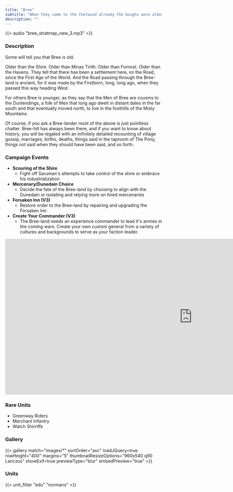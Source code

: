 ```yaml
---
title: "Bree"
subtitle: "When they came to the Chetwood already the boughs were almost bare, and a great curtain of rain veiled Bree Hill from their sight."
description: ""
---
```


{{< audio "bree_stratmap_new_3.mp3" >}}

### Description
Some will tell you that Bree is old.

Older than the Shire. Older than Minas Tirith. Older than Fornost. Older than the Havens. They tell that there has been a settlement here, on the Road, since the First Age of the World. And the Road passing through the Bree-land is ancient, for it was made by the Firstborn, long, long ago, when they passed this way heading West.

For others Bree is younger, as they say that the Men of Bree are cousins to the Dunlendings, a folk of Men that long ago dwelt in distant dales in the far south and that eventually moved north, to live in the foothills of the Misty Mountains.

Of course, if you ask a Bree-lander most of the above is just pointless chatter. Bree-hill has always been there, and if you want to know about history, you will be regaled with an infinitely detailed recounting of village gossip, marriages, births, deaths, things said in the taproom of The Pony, things not said when they should have been said, and so forth. 

### Campaign Events
- **Scouring of the Shire**
  - Fight off Saruman's attempts to take control of the shire or embrace his industrialization
- **Mercenary/Dunedain Choice**
  - Decide the fate of the Bree-land by choosing to align with the Dunedain or isolating and relying more on hired mercenaries
- **Forsaken Inn (V3)**
  - Restore order to the Bree-land by repairing and upgrading the Forsaken Inn
- **Create Your Commander (V3)**
  - The Bree-land needs an experience commander to lead it's armies in the coming wars. Create your own custom general from a variety of cultures and backgrounds to serve as your faction leader.

<div class="previews-embed-homepage">
    <iframe allow="fullscreen;" frameborder="0" width="1200" height="500"
        src="https://www.youtube.com/embed/IQzjLlk6Kto?si=MoFm15Zr0OVhrTei">
    </iframe>
</div>

### Rare Units

- Greenway Riders
- Merchant Infantry
- Watch Shirriffs

### Gallery

{{< gallery match="images/*" sortOrder="asc" loadJQuery=true rowHeight="400" margins="5" thumbnailResizeOptions="960x540 q90 Lanczos" showExif=true previewType="blur" embedPreview="true" >}}

### Units

{{< unit_filter "edu" "normans" >}}
